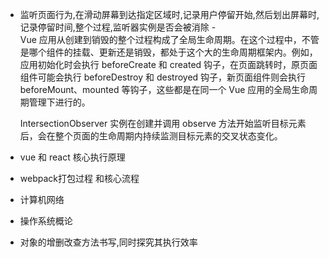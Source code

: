 - 监听页面行为,在滑动屏幕到达指定区域时,记录用户停留开始,然后划出屏幕时,记录停留时间,整个过程,监听器实例是否会被消除 -  
  Vue 应用从创建到销毁的整个过程构成了全局生命周期。在这个过程中，不管是哪个组件的挂载、更新还是销毁，都处于这个大的生命周期框架内。例如，应用初始化时会执行 beforeCreate 和 created 钩子，在页面跳转时，原页面组件可能会执行 beforeDestroy 和 destroyed 钩子，新页面组件则会执行 beforeMount、mounted 等钩子，这些都是在同一个 Vue 应用的全局生命周期管理下进行的。

  IntersectionObserver 实例在创建并调用 observe 方法开始监听目标元素后，会在整个页面的生命周期内持续监测目标元素的交叉状态变化。

- vue 和 react 核心执行原理
- webpack打包过程 和核心流程
- 计算机网络
- 操作系统概论
- 对象的增删改查方法书写,同时探究其执行效率
